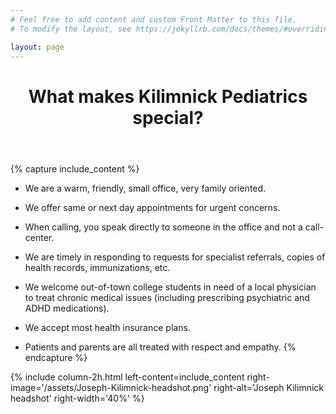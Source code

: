 ```yaml
---
# Feel free to add content and custom Front Matter to this file.
# To modify the layout, see https://jekyllrb.com/docs/themes/#overriding-theme-defaults

layout: page
---
```

<header class="post-header">
    <h1 class="post-title">What makes Kilimnick Pediatrics special?</h1>
</header>


{% capture include_content %}
- We are a warm, friendly, small office, very family oriented.

- We offer same or next day appointments for urgent concerns.

- When calling, you speak directly to someone in the office and not a call-center.

- We are timely in responding to requests for specialist referrals, copies of health records, immunizations, etc.

- We welcome out-of-town college students in need of a local physician to treat chronic medical issues (including prescribing psychiatric and ADHD medications).

- We accept most health insurance plans.

- Patients and parents are all treated with respect and empathy.
{% endcapture %}

{% include column-2h.html 
    left-content=include_content
    right-image='/assets/Joseph-Kilimnick-headshot.png' 
    right-alt='Joseph Kilimnick headshot' 
    right-width='40%'
%}

